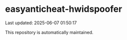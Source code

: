 # easyanticheat-hwidspoofer

Last updated: 2025-06-07 01:50:17

This repository is automatically maintained.

